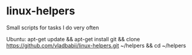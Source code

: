 # linux-helpers
Small scripts for tasks I do very often

Ubuntu:
apt-get update && apt-get install git && clone https://github.com/vladbabii/linux-helpers.git ~/helpers && cd ~/helpers

